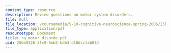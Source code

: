 ```yaml
---
content_type: resource
description: Review questions on motor system disorders.
file: null
file_location: /coursemedia/9-10-cognitive-neuroscience-spring-2006/25bb93263fc96eb2bdb3d10dccfab0fd_rq_motor_disorde.pdf
file_type: application/pdf
resourcetype: Document
title: rq_motor_disorde.pdf
uid: 25bb9326-3fc9-6eb2-bdb3-d10dccfab0fd
---
```


